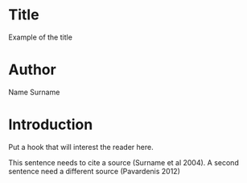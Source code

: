 # Title
Example of the title

# Author
Name Surname

# Introduction
Put a hook that will interest the reader here.

This sentence needs to cite a source (Surname et al 2004).
A second sentence need a different source (Pavardenis 2012)
